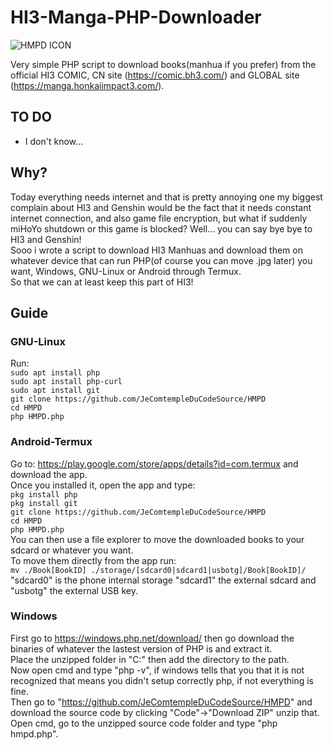 # HI3-Manga-PHP-Downloader
![HMPD ICON](/Source/HMPD512x512.bmp) 

Very simple PHP script to download books(manhua if you prefer) from the official HI3 COMIC, CN site (https://comic.bh3.com/) and GLOBAL site (https://manga.honkaiimpact3.com/).

## TO DO
* I don't know...

## Why?
Today everything needs internet and that is pretty annoying one my biggest complain about HI3 and Genshin would be the fact that it needs constant internet connection, and also game file encryption, but what if suddenly miHoYo shutdown or this game is blocked? Well... you can say bye bye to HI3 and Genshin!\
Sooo i wrote a script to download HI3 Manhuas and download them on whatever device that can run PHP(of course you can move .jpg later) you want, Windows, GNU-Linux or Android through Termux.\
So that we can at least keep this part of HI3!

## Guide
### GNU-Linux
Run: \
```sudo apt install php```\
```sudo apt install php-curl```\
```sudo apt install git```\
```git clone https://github.com/JeComtempleDuCodeSource/HMPD```\
```cd HMPD```\
```php HMPD.php```

### Android-Termux
Go to: https://play.google.com/store/apps/details?id=com.termux and download the app. \
Once you installed it, open the app and type: \
```pkg install php```\
```pkg install git```\
```git clone https://github.com/JeComtempleDuCodeSource/HMPD```\
```cd HMPD```\
```php HMPD.php```\
You can then use a file explorer to move the downloaded books to your sdcard or whatever you want.\
To move them directly from the app run:\
```mv ./Book[BookID] ./storage/[sdcard0|sdcard1|usbotg]/Book[BookID]/```\
"sdcard0" is the phone internal storage "sdcard1" the external sdcard and "usbotg" the external USB key.

### Windows
First go to https://windows.php.net/download/ then go download the binaries of whatever the lastest version of PHP is and extract it.\
Place the unzipped folder in "C:\" then add the directory to the path.\
Now open cmd and type "php -v", if windows tells that you that it is not recognized that means you didn't setup correctly php, if not everything is fine.\
Then go to "https://github.com/JeComtempleDuCodeSource/HMPD" and download the source code by clicking "Code"->"Download ZIP" unzip that.\
Open cmd, go to the unzipped source code folder and type "php hmpd.php".
